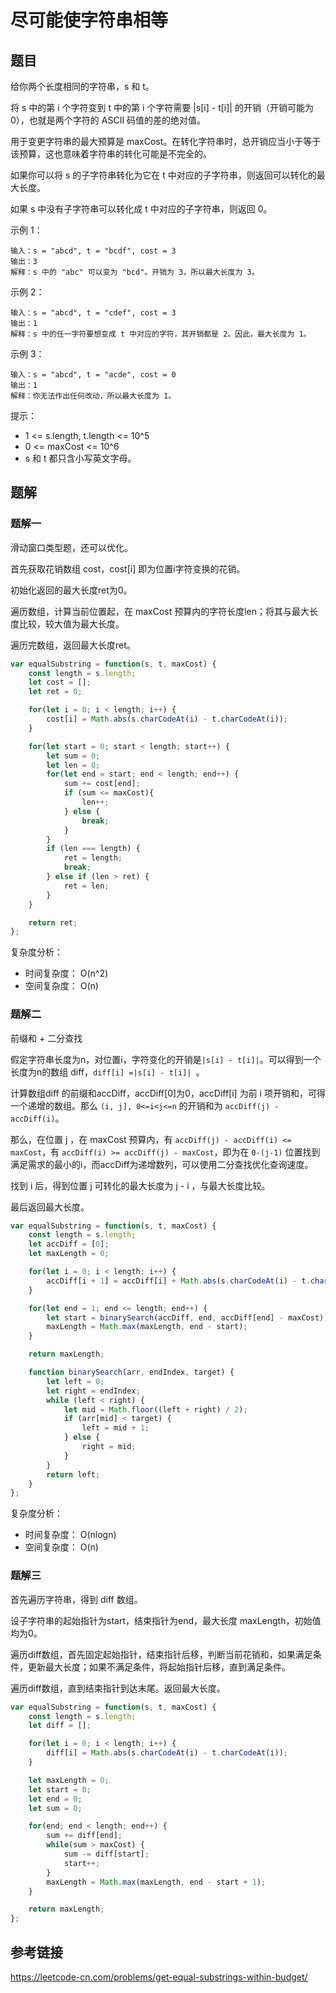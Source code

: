 # 尽可能使字符串相等

## 题目

给你两个长度相同的字符串，s 和 t。

将 s 中的第 i 个字符变到 t 中的第 i 个字符需要 |s[i] - t[i]| 的开销（开销可能为 0），也就是两个字符的 ASCII 码值的差的绝对值。

用于变更字符串的最大预算是 maxCost。在转化字符串时，总开销应当小于等于该预算，这也意味着字符串的转化可能是不完全的。

如果你可以将 s 的子字符串转化为它在 t 中对应的子字符串，则返回可以转化的最大长度。

如果 s 中没有子字符串可以转化成 t 中对应的子字符串，则返回 0。

示例 1：

```
输入：s = "abcd", t = "bcdf", cost = 3
输出：3
解释：s 中的 "abc" 可以变为 "bcd"。开销为 3，所以最大长度为 3。
```

示例 2：

```
输入：s = "abcd", t = "cdef", cost = 3
输出：1
解释：s 中的任一字符要想变成 t 中对应的字符，其开销都是 2。因此，最大长度为 1。
```

示例 3：

```
输入：s = "abcd", t = "acde", cost = 0
输出：1
解释：你无法作出任何改动，所以最大长度为 1。
```

提示：

- 1 <= s.length, t.length <= 10^5
- 0 <= maxCost <= 10^6
- s 和 t 都只含小写英文字母。

## 题解

### 题解一

滑动窗口类型题，还可以优化。

首先获取花销数组 cost，cost[i] 即为位置i字符变换的花销。

初始化返回的最大长度ret为0。

遍历数组，计算当前位置起，在 maxCost 预算内的字符长度len；将其与最大长度比较，较大值为最大长度。

遍历完数组，返回最大长度ret。

```js
var equalSubstring = function(s, t, maxCost) {
    const length = s.length;
    let cost = [];
    let ret = 0;

    for(let i = 0; i < length; i++) {
        cost[i] = Math.abs(s.charCodeAt(i) - t.charCodeAt(i));
    }

    for(let start = 0; start < length; start++) {
        let sum = 0;
        let len = 0;
        for(let end = start; end < length; end++) {
            sum += cost[end];
            if (sum <= maxCost){
                len++;
            } else {
                break;
            }
        }
        if (len === length) {
            ret = length;
            break;
        } else if (len > ret) {
            ret = len;
        }
    }

    return ret;
};
```

复杂度分析：

- 时间复杂度： O(n^2)
- 空间复杂度： O(n)

### 题解二

前缀和 + 二分查找

假定字符串长度为n，对位置i，字符变化的开销是`|s[i] - t[i]|`。可以得到一个长度为n的数组 diff，`diff[i] =|s[i] - t[i]| `。

计算数组diff 的前缀和accDiff，accDiff[0]为0，accDiff[i] 为前 i 项开销和，可得一个递增的数组。那么 `(i, j], 0<=i<j<=n` 的开销和为 `accDiff(j) - accDiff(i)`。

那么，在位置 j ，在 maxCost 预算内，有 `accDiff(j) - accDiff(i) <= maxCost`，有 `accDiff(i) >= accDiff(j) - maxCost`，即为在 `0-(j-1)` 位置找到满足需求的最小的i，而accDiff为递增数列，可以使用二分查找优化查询速度。

找到 i 后，得到位置 j 可转化的最大长度为 j - i ，与最大长度比较。

最后返回最大长度。

```js
var equalSubstring = function(s, t, maxCost) {
    const length = s.length;
    let accDiff = [0];
    let maxLength = 0;

    for(let i = 0; i < length; i++) {
        accDiff[i + 1] = accDiff[i] + Math.abs(s.charCodeAt(i) - t.charCodeAt(i));
    }

    for(let end = 1; end <= length; end++) {
        let start = binarySearch(accDiff, end, accDiff[end] - maxCost);
        maxLength = Math.max(maxLength, end - start);
    }

    return maxLength;

    function binarySearch(arr, endIndex, target) {
        let left = 0;
        let right = endIndex;
        while (left < right) {
            let mid = Math.floor((left + right) / 2);
            if (arr[mid] < target) {
                left = mid + 1;
            } else {
                right = mid;
            }
        }
        return left;
    }
};
```

 复杂度分析：

- 时间复杂度： O(nlogn)
- 空间复杂度： O(n)

### 题解三

首先遍历字符串，得到 diff 数组。

设子字符串的起始指针为start，结束指针为end，最大长度 maxLength，初始值均为0。

遍历diff数组，首先固定起始指针，结束指针后移，判断当前花销和，如果满足条件，更新最大长度；如果不满足条件，将起始指针后移，直到满足条件。

遍历diff数组，直到结束指针到达末尾。返回最大长度。

```js
var equalSubstring = function(s, t, maxCost) {
    const length = s.length;
    let diff = [];

    for(let i = 0; i < length; i++) {
        diff[i] = Math.abs(s.charCodeAt(i) - t.charCodeAt(i));
    }

    let maxLength = 0;
    let start = 0;
    let end = 0;
    let sum = 0;

    for(end; end < length; end++) {
        sum += diff[end];
        while(sum > maxCost) {
            sum -= diff[start];
            start++;
        }
        maxLength = Math.max(maxLength, end - start + 1);
    }

    return maxLength;
};
```



## 参考链接

https://leetcode-cn.com/problems/get-equal-substrings-within-budget/

